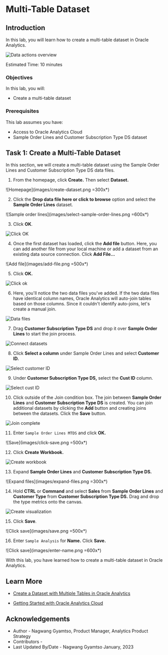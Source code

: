 # Multi-Table Dataset

## Introduction

In this lab, you will learn how to create a multi-table dataset in Oracle Analytics.

  ![Data actions overview](images/multi-table-ds-overview.png)

Estimated Time: 10 minutes

### Objectives

In this lab, you will:
* Create a multi-table dataset

### Prerequisites

This lab assumes you have:
* Access to Oracle Analytics Cloud
* Sample Order Lines and Customer Subscription Type DS dataset


## Task 1: Create a Multi-Table Dataset
In this section, we will create a multi-table dataset using the Sample Order Lines and Customer Subscription Type DS data files.

1. From the homepage, click **Create.** Then select **Dataset.**

  ![Homepage](images/create-dataset.png =300x*)

2. Click the **Drop data file here or click to browse** option and select the **Sample Order Lines** dataset.

  ![Sample order lines](images/select-sample-order-lines.png =600x*)

3. Click **OK**.

  ![Click OK](images/click-ok.png)

4. Once the first dataset has loaded, click the **Add file** button. Here, you can add another file from your local machine or add a dataset from an existing data source connection. Click **Add File...**

  ![Add file](images/add-file.png =500x*)

5. Click **OK.**

  ![Click ok](images/ok.png)

6. Here, you'll notice the two data files you've added. If the two data files have identical column names, Oracle Analytics will auto-join tables based on those columns. Since it couldn't identify auto-joins, let's create a manual join.

  ![Data files](images/data-files.png)

7. Drag **Customer Subscription Type DS** and drop it over **Sample Order Lines** to start the join process.

  ![Connect datasets](images/connect-data-sets.png)

8. Click **Select a column** under Sample Order Lines and select **Customer ID.**

  ![Select customer ID](images/select-customer-id.png)

9. Under **Customer Subscription Type DS,** select the **Cust ID** column.

  ![Select cust ID](images/select-cust-id.png)

10. Click outside of the Join condition box. The join between **Sample Order Lines** and **Customer Subscription Type DS** is created. You can join additional datasets by clicking the **Add** button and creating joins between the datasets. Click the **Save** button.

  ![Join complete](images/join-complete.png)

11. Enter <code>Sample Order Lines MTDS</code> and click **OK.**

  ![Save](images/click-save.png =500x*)

12. Click **Create Workbook.**

  ![Create workbook](images/create-workbook.png)

13. Expand **Sample Order Lines** and **Customer Subscription Type DS.**

  ![Expand files](images/expand-files.png =300x*)

14. Hold **CTRL** or **Command** and select **Sales** from **Sample Order Lines** and **Customer Type** from **Customer Subscription Type DS.** Drag and drop the type metrics onto the canvas.

  ![Create visualization](images/drag-drop-canvas.png)

15. Click **Save**.

  ![Click save](images/save.png =500x*)

16. Enter <code>Sample Analysis</code> for **Name.** Click **Save.**

  ![Click save](images/enter-name.png =600x*)

With this lab, you have learned how to create a multi-table dataset in Oracle Analytics.

## Learn More
* [Create a Dataset with Multiple Tables in Oracle Analytics](https://docs.oracle.com/en/cloud/paas/analytics-cloud/tutorial-mutli-table-data-set/#before_you_begin)

* [Getting Started with Oracle Analytics Cloud](https://docs.oracle.com/en/cloud/paas/analytics-cloud/acsgs/what-is-oracle-analytics-cloud.html#GUID-E68C8A55-1342-43BB-93BC-CA24E353D873)


## Acknowledgements
* Author - Nagwang Gyamtso, Product Manager, Analytics Product Strategy
* Contributors -
* Last Updated By/Date - Nagwang Gyamtso January, 2023
